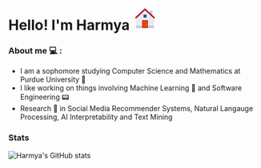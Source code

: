 # Hello! I'm Harmya ![Harmya's GitHub stats](https://github.com/harmya/harmya/blob/main/icons8-home.gif)
### About me :computer: :
- I am a sophomore studying Computer Science and Mathematics at Purdue University :steam_locomotive:
- I like working on things involving Machine Learning 📠 and Software Engineering :pager:
- Research :microscope: in Social Media Recommender Systems, Natural Langauge Processing, AI Interpretability and Text Mining
### Stats
![Harmya's GitHub stats](https://github-readme-stats.vercel.app/api/top-langs/?username=harmya&hide=Jupyter%20Notebook&theme=buefy)
